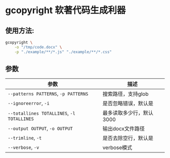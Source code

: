 # gcopyright 软著代码生成利器

## 使用方法:

```bash
gcopyright \
    -o "/tmp/code.docx" \
    -p "./example/**/*.js" "./example/**/*.css"
```

## 参数

| 参数 | 描述 |
|-|-|
| `--patterns PATTERNS`, `-p PATTERNS` | 搜索路径，支持glob |
| `--ignoreerror`, `-i`  | 是否忽略错误，默认是 |
| `--totallines TOTALLINES`, `-l TOTALLINES` | 最多读取多少行，默认3000  |
| `--output OUTPUT`, `-o OUTPUT` | 输出docx文件路径|
| `--trimline`, `-t`  | 是否去除空行，默认是|
| `--verbose`, `-v` | verbose模式 |